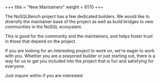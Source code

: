 +++
title = "New Maintainers"
weight = 6170
+++

The NoSQLBench project has a few dedicated builders. We would like to diversify the 
maintainer base of the project as well as build bridges to new communities in the NoSQL ecosystem.

This is good for the community and the maintainers, and helps foster trust in those that depend 
on the project.

If you are looking for an interesting project to work on, we're eager to work with you. 
Whether you are a seasoned builder or just starting out, there is a way for us to get you 
included into the project that is fun and satisfying for everyone.

Just inquire within if you are interested.
